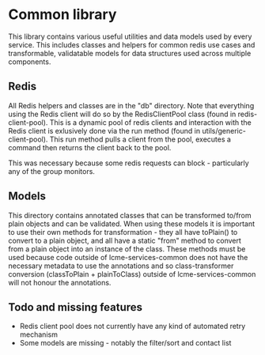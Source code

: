# Common library

This library contains various useful utilities and data models used by every service. This includes classes and helpers for common redis use cases and transformable, validatable models for data structures used across multiple components.

## Redis

All Redis helpers and classes are in the "db" directory. Note that everything using the Redis client will do so by the RedisClientPool class (found in redis-client-pool). This is a dynamic pool of redis clients and interaction with the Redis client is exlusively done via the run method (found in utils/generic-client-pool). This run method pulls a client from the pool, executes a command then returns the client back to the pool.

This was necessary because some redis requests can block - particularly any of the group monitors.

## Models

This directory contains annotated classes that can be transformed to/from plain objects and can be validated. When using these models it is important to use their own methods for transformation - they all have toPlain() to convert to a plain object, and all have a static "from" method to convert from a plain object into an instance of the class. These methods must be used because code outside of lcme-services-common does not have the necessary metadata to use the annotations and so class-transformer conversion (classToPlain + plainToClass) outside of lcme-services-common will not honour the annotations.

## Todo and missing features

* Redis client pool does not currently have any kind of automated retry mechanism
* Some models are missing - notably the filter/sort and contact list